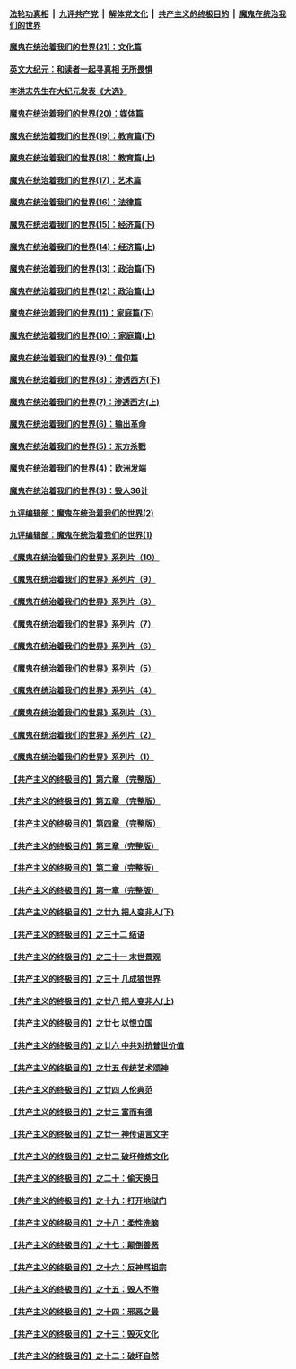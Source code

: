 

####  [法轮功真相](../../../../basic/blob/master/README.md?t=12260731) &nbsp;|&nbsp; [九评共产党](../../../../9ping.md/blob/master/README.md?t=12260731) &nbsp;|&nbsp; [解体党文化](../../../../jtdwh.md/blob/master/README.md?t=12260731)  &nbsp;|&nbsp; [共产主义的终极目的](../../../../gczydzjmd.md/blob/master/README.md?t=12260731) &nbsp;|&nbsp; [魔鬼在统治我们的世界](../../../../mgztzwmdsj.md/blob/master/README.md?t=12260731) 

#### [魔鬼在统治着我们的世界(21)：文化篇](../pages/nsc422/n10597706.md?t=12260731) 

#### [英文大纪元：和读者一起寻真相 无所畏惧](../pages/nsc422/n12542027.md?t=12260731) 

#### [李洪志先生在大纪元发表《大选》](../pages/nsc422/n12534746.md?t=12260731) 

#### [魔鬼在统治着我们的世界(20)：媒体篇](../pages/nsc422/n10586579.md?t=12260731) 

#### [魔鬼在统治着我们的世界(19)：教育篇(下)](../pages/nsc422/n10564808.md?t=12260731) 

#### [魔鬼在统治着我们的世界(18)：教育篇(上)](../pages/nsc422/n10526970.md?t=12260731) 

#### [魔鬼在统治着我们的世界(17)：艺术篇](../pages/nsc422/n10499093.md?t=12260731) 

#### [魔鬼在统治着我们的世界(16)：法律篇](../pages/nsc422/n10485969.md?t=12260731) 

#### [魔鬼在统治着我们的世界(15)：经济篇(下)](../pages/nsc422/n10469975.md?t=12260731) 

#### [魔鬼在统治着我们的世界(14)：经济篇(上)](../pages/nsc422/n10457370.md?t=12260731) 

#### [魔鬼在统治着我们的世界(13)：政治篇(下)](../pages/nsc422/n10448270.md?t=12260731) 

#### [魔鬼在统治着我们的世界(12)：政治篇(上)](../pages/nsc422/n10444576.md?t=12260731) 

#### [魔鬼在统治着我们的世界(11)：家庭篇(下)](../pages/nsc422/n10440961.md?t=12260731) 

#### [魔鬼在统治着我们的世界(10)：家庭篇(上)](../pages/nsc422/n10435448.md?t=12260731) 

#### [魔鬼在统治着我们的世界(9)：信仰篇](../pages/nsc422/n10432159.md?t=12260731) 

#### [魔鬼在统治着我们的世界(8)：渗透西方(下)](../pages/nsc422/n10429603.md?t=12260731) 

#### [魔鬼在统治着我们的世界(7)：渗透西方(上)](../pages/nsc422/n10426013.md?t=12260731) 

#### [魔鬼在统治着我们的世界(6)：输出革命](../pages/nsc422/n10421536.md?t=12260731) 

#### [魔鬼在统治着我们的世界(5)：东方杀戮](../pages/nsc422/n10417707.md?t=12260731) 

#### [魔鬼在统治着我们的世界(4)：欧洲发端](../pages/nsc422/n10414890.md?t=12260731) 

#### [魔鬼在统治着我们的世界(3)：毁人36计](../pages/nsc422/n10411583.md?t=12260731) 

#### [九评编辑部：魔鬼在统治着我们的世界(2)](../pages/nsc422/n10410036.md?t=12260731) 

#### [九评编辑部：魔鬼在统治着我们的世界(1)](../pages/nsc422/n10406825.md?t=12260731) 

#### [《魔鬼在统治着我们的世界》系列片（10）](../pages/nsc422/n12292670.md?t=12260731) 

#### [《魔鬼在统治着我们的世界》系列片（9）](../pages/nsc422/n12290859.md?t=12260731) 

#### [《魔鬼在统治着我们的世界》系列片（8）](../pages/nsc422/n12287445.md?t=12260731) 

#### [《魔鬼在统治着我们的世界》系列片（7）](../pages/nsc422/n12283425.md?t=12260731) 

#### [《魔鬼在统治着我们的世界》系列片（6）](../pages/nsc422/n12282314.md?t=12260731) 

#### [《魔鬼在统治着我们的世界》系列片（5）](../pages/nsc422/n12281419.md?t=12260731) 

#### [《魔鬼在统治着我们的世界》系列片（4）](../pages/nsc422/n12274024.md?t=12260731) 

#### [《魔鬼在统治着我们的世界》系列片（3）](../pages/nsc422/n12271322.md?t=12260731) 

#### [《魔鬼在统治着我们的世界》系列片（2）](../pages/nsc422/n12269049.md?t=12260731) 

#### [《魔鬼在统治着我们的世界》系列片（1）](../pages/nsc422/n12267575.md?t=12260731) 

#### [【共产主义的终极目的】第六章 （完整版）](../pages/nsc422/n11428913.md?t=12260731) 

#### [【共产主义的终极目的】第五章 （完整版）](../pages/nsc422/n11428912.md?t=12260731) 

#### [【共产主义的终极目的】第四章 （完整版）](../pages/nsc422/n11428907.md?t=12260731) 

#### [【共产主义的终极目的】第三章（完整版）](../pages/nsc422/n11428848.md?t=12260731) 

#### [【共产主义的终极目的】第二章（完整版）](../pages/nsc422/n11428831.md?t=12260731) 

#### [【共产主义的终极目的】第一章（完整版）](../pages/nsc422/n11417651.md?t=12260731) 

#### [【共产主义的终极目的】之廿九 把人变非人(下)](../pages/nsc422/n11344140.md?t=12260731) 

#### [【共产主义的终极目的】之三十二 结语](../pages/nsc422/n11360535.md?t=12260731) 

#### [【共产主义的终极目的】之三十一 末世景观](../pages/nsc422/n11351129.md?t=12260731) 

#### [【共产主义的终极目的】之三十 几成狼世界](../pages/nsc422/n11348280.md?t=12260731) 

#### [【共产主义的终极目的】之廿八 把人变非人(上)](../pages/nsc422/n11340492.md?t=12260731) 

#### [【共产主义的终极目的】之廿七 以恨立国](../pages/nsc422/n11336944.md?t=12260731) 

#### [【共产主义的终极目的】之廿六 中共对抗普世价值](../pages/nsc422/n11324785.md?t=12260731) 

#### [【共产主义的终极目的】之廿五 传统艺术颂神](../pages/nsc422/n11296396.md?t=12260731) 

#### [【共产主义的终极目的】之廿四 人伦典范](../pages/nsc422/n11296397.md?t=12260731) 

#### [【共产主义的终极目的】之廿三 富而有德](../pages/nsc422/n11283598.md?t=12260731) 

#### [【共产主义的终极目的】之廿一 神传语言文字](../pages/nsc422/n11263265.md?t=12260731) 

#### [【共产主义的终极目的】之廿二 破坏修炼文化](../pages/nsc422/n11245728.md?t=12260731) 

#### [【共产主义的终极目的】之二十：偷天换日](../pages/nsc422/n11238846.md?t=12260731) 

#### [【共产主义的终极目的】之十九：打开地狱门](../pages/nsc422/n11206376.md?t=12260731) 

#### [【共产主义的终极目的】之十八：柔性洗脑](../pages/nsc422/n11199994.md?t=12260731) 

#### [【共产主义的终极目的】之十七：颠倒善恶](../pages/nsc422/n11179782.md?t=12260731) 

#### [【共产主义的终极目的】之十六：反神骂祖宗](../pages/nsc422/n11166798.md?t=12260731) 

#### [【共产主义的终极目的】之十五：毁人不倦](../pages/nsc422/n11166792.md?t=12260731) 

#### [【共产主义的终极目的】之十四：邪恶之最](../pages/nsc422/n11150249.md?t=12260731) 

#### [【共产主义的终极目的】之十三：毁灭文化](../pages/nsc422/n11135227.md?t=12260731) 

#### [【共产主义的终极目的】之十二：破坏自然](../pages/nsc422/n11135214.md?t=12260731) 

